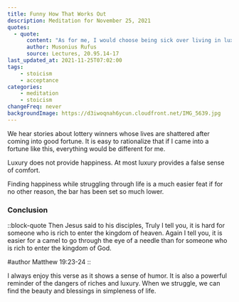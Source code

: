 ```yaml
---
title: Funny How That Works Out
description: Meditation for November 25, 2021
quotes: 
  - quote:
      content: "As for me, I would choose being sick over living in luxury, for being sick only harms the body, whereas luxury destroys both the body and the soul, causing weakness and incapacity in the body, and lack of control and cowardice in the soul. What's more, luxury breeds injustice because it also breeds greediness."
      author: Musonius Rufus
      source: Lectures, 20.95.14-17
last_updated_at: 2021-11-25T07:02:00
tags:
    - stoicism
    - acceptance
categories:
    - meditation
    - stoicism
changeFreq: never
backgroundImage: https://d3iwoqnah6ycun.cloudfront.net/IMG_5639.jpg
---
```


We hear stories about lottery winners whose lives are shattered after coming into good fortune. It is easy to 
rationalize that if I came into a fortune like this, everything would be different for me. 

Luxury does not provide happiness. At most luxury provides a false sense of comfort.

Finding happiness while struggling through life is a much easier feat if for no other reason, the bar has been set so 
much lower.

### Conclusion 

::block-quote
Then Jesus said to his disciples, Truly I tell you, it is hard for someone who is rich to enter the kingdom of heaven. 
Again I tell you, it is easier for a camel to go through the eye of a needle than for someone who is rich to enter the kingdom of God.

#author
Matthew 19:23-24
::

I always enjoy this verse as it shows a sense of humor. It is also a powerful reminder of the dangers of riches and 
luxury. When we struggle, we can find the beauty and blessings in simpleness of life.  
